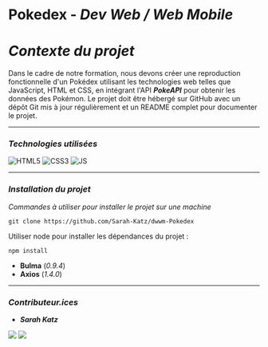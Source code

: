 # **Pokedex** - *Dev Web / Web Mobile*
# *Contexte du projet*
Dans le cadre de notre formation, nous devons créer une reproduction fonctionnelle d'un Pokédex utilisant les technologies web telles que JavaScript, HTML et CSS, en intégrant l'API ***PokeAPI*** pour obtenir les données des Pokémon. Le projet doit être hébergé sur GitHub avec un dépôt Git mis à jour régulièrement et un README complet pour
documenter le projet.
___
### *Technologies utilisées*

![HTML5](https://img.shields.io/badge/HTML5-E34F26?style=for-the-badge&logo=html5&logoColor=white)
![CSS3](https://img.shields.io/badge/CSS3-1572B6?style=for-the-badge&logo=css3&logoColor=white)
![JS](https://img.shields.io/badge/JavaScript-F7DF1E?style=for-the-badge&logo=javascript&logoColor=black)
___
### *Installation du projet*
*Commandes à utiliser pour installer le projet sur une machine*
```
git clone https://github.com/Sarah-Katz/dwwm-Pokedex
```

Utiliser node pour installer les dépendances du projet :

```
npm install
```
- **Bulma** (*0.9.4*)
- **Axios** (*1.4.0*)
___
### *Contributeur.ices*
- ***Sarah Katz***

<a href="https://github.com/Sarah-Katz"><img src="https://img.shields.io/badge/GitHub-100000?style=for-the-badge&logo=github&logoColor=white"></img></a>
<a href="https://www.linkedin.com/in/sarah-katz-dev/"><img src="https://img.shields.io/badge/LinkedIn-0077B5?style=for-the-badge&logo=linkedin&logoColor=white"></img></a>